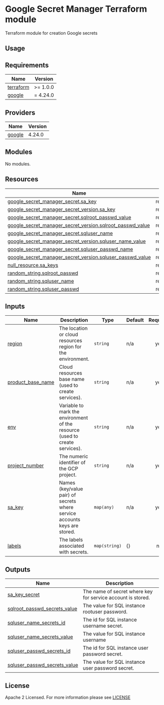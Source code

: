 # Google Secret Manager Terraform module
Terraform module for creation Google secrets

## Usage

<!-- BEGIN_TF_DOCS -->
## Requirements
| Name                                                                      | Version  |
| ------------------------------------------------------------------------- | -------- |
| <a name="requirement_terraform"></a> [terraform](#requirement\_terraform) | >= 1.0.0 |
| <a name="requirement_google"></a> [google](#requirement\_google)          | = 4.24.0 |

## Providers
| Name                                                       | Version |
| ---------------------------------------------------------- | ------- |
| <a name="provider_google"></a> [google](#provider\_google) | 4.24.0  |

## Modules
No modules.

## Resources
| Name                                                                                                                                                                      | Type     |
| ------------------------------------------------------------------------------------------------------------------------------------------------------------------------- | -------- |
| [google_secret_manager_secret.sa_key](https://registry.terraform.io/providers/hashicorp/google/latest/docs/resources/secret_manager_secret)                               | resource |
| [google_secret_manager_secret_version.sa_key](https://registry.terraform.io/providers/hashicorp/google/latest/docs/resources/secret_manager_secret_version)               | resource |
| [google_secret_manager_secret.sqlroot_passwd_value](https://registry.terraform.io/providers/hashicorp/google/latest/docs/resources/secret_manager_secret)                 | resource |
| [google_secret_manager_secret_version.sqlroot_passwd_value](https://registry.terraform.io/providers/hashicorp/google/latest/docs/resources/secret_manager_secret_version) | resource |
| [google_secret_manager_secret.sqluser_name](https://registry.terraform.io/providers/hashicorp/google/latest/docs/resources/secret_manager_secret)                         | resource |
| [google_secret_manager_secret_version.sqluser_name_value](https://registry.terraform.io/providers/hashicorp/google/latest/docs/resources/secret_manager_secret_version)   | resource |
| [google_secret_manager_secret.sqluser_passwd_name](https://registry.terraform.io/providers/hashicorp/google/latest/docs/resources/secret_manager_secret)                  | resource |
| [google_secret_manager_secret_version.sqluser_passwd_value](https://registry.terraform.io/providers/hashicorp/google/latest/docs/resources/secret_manager_secret_version) | resource |
| [null_resource.sa_keys](https://registry.terraform.io/providers/hashicorp/null/latest/docs/resources/resource)                                                            | resource |
| [random_string.sqlroot_passwd](https://registry.terraform.io/providers/hashicorp/random/latest/docs/resources/string)                                                     | resource |
| [random_string.sqluser_name](https://registry.terraform.io/providers/hashicorp/random/latest/docs/resources/string)                                                       | resource |
| [random_string.sqluser_passwd](https://registry.terraform.io/providers/hashicorp/random/latest/docs/resources/string)                                                     | resource |



## Inputs
| Name                                                                                      | Description                                                                 | Type          | Default | Required |
| ----------------------------------------------------------------------------------------- | --------------------------------------------------------------------------- | ------------- | ------- | :------: |
| <a name="input_region"></a> [region](#input\_region)                                      | The location or cloud resources region for the environment.                 | `string`      | n/a     |   yes    |
| <a name="input_product_base_name"></a> [product\_base\_name](#input\_product\_base\_name) | Cloud resources base name (used to create services).                        | `string`      | n/a     |   yes    |
| <a name="input_env"></a> [env](#input\_env)                                               | Variable to mark the environment of the resource (used to create services). | `string`      | n/a     |   yes    |
| <a name="input_project_number"></a> [project\_number](#input\_project\_number)            | The numeric identifier of the GCP project.                                  | `string`      | n/a     |   yes    |
| <a name="input_sa_key"></a> [sa\_key](#input\_sa\_key)                                    | Names (key/value pair) of secrets where service accounts keys are stored.   | `map(any)`    | n/a     |   yes    |
| <a name="input_labels"></a> [labels](#input\_labels)                                      | The labels associated with secrets.                                         | `map(string)` | {}      |    no    |

## Outputs
| Name                                                                                                                           | Description                                                 |
| ------------------------------------------------------------------------------------------------------------------------------ | ----------------------------------------------------------- |
| <a name="output_sa_key_secret"></a> [sa\_key\_secret](#output\_sa\_key\_secret)                                                | The name of secret where key for service account is stored. |
| <a name="output_sqlroot_passwd_secrets_value"></a> [sqlroot\_passwd\_secrets\_value](#sqlroot\_passwd\_secrets\_value)         | The value for SQL instance rootuser password.               |
| <a name="output_sqluser_name_secrets_id"></a> [sqluser\_name\_secrets\_id](#output\_sqluser\_name\_secrets\_id)                | The id for SQL instance username secret.                    |
| <a name="output_sqluser_name_secrets_value"></a> [sqluser\_name\_secrets\_value](#output\_sqluser\_name\_secrets\_value)       | The value for SQL instance username                         |
| <a name="output_sqluser_passwd_secrets_id"></a> [sqluser\_passwd\_secrets\_id](#output\_sqluser\_passwd\_secrets\_id)          | The id for SQL instance user password secret.               |
| <a name="output_sqluser_passwd_secrets_value"></a> [sqluser\_passwd\_secrets\_value](#output\_sqluser\_passwd\_secrets\_value) | The value for SQL instance user password secret.            |
<!-- END_TF_DOCS -->

## License

Apache 2 Licensed. For more information please see [LICENSE](https://github.com/data-platform-hq/terraform-google-secrets/blob/main/LICENSE)

